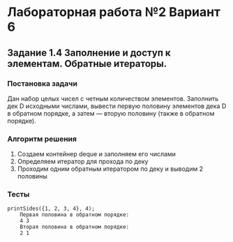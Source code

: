 
# Лабораторная работа №2 Вариант 6
## Задание 1.4 Заполнение и доступ к элементам. Обратные итераторы.


### Постановка задачи
Дан набор целых чисел с четным количеством элементов. Заполнить дек D исходными числами,
вывести первую половину элементов дека D в обратном порядке, а затем — вторую половину
(также в обратном порядке).

### Алгоритм решения
1. Создаем контейнер deque и заполняем его числами
2. Определяем итератор для прохода по деку
3. Проходим одним обратным итератором по деку и выводим 2 половины


### Тесты
```
printSides({1, 2, 3, 4}, 4);
    Первая половина в обратном порядке:
    4 3
    Вторая половина в обратном порядке:
    2 1
```